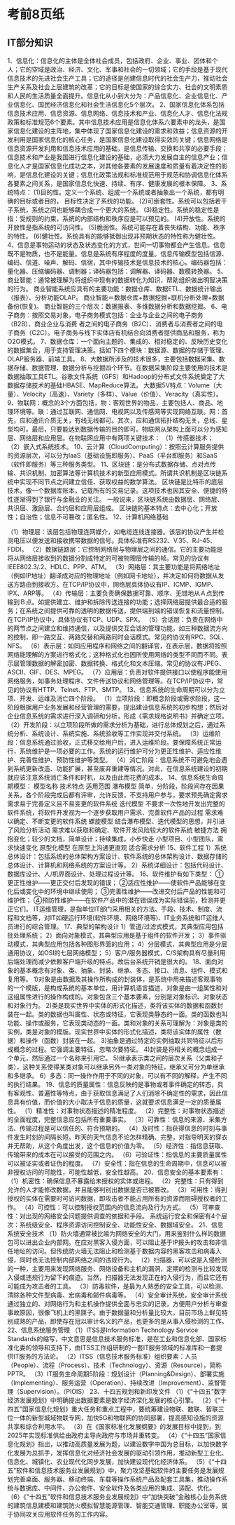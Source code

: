 # 考前8页纸

## IT部分知识
1、信息化：信息化的主体是全体社会成员，包括政府、企业、事业、团体和个人；它的空域是政治、经济、文化、军事和社会的一切领域；它的手段是基于现代信息技术的先进社会生产工具；它的途径是创建信息时代的社会生产力，推动社会生产关系及社会上层建筑的改革；它的目标是使国家的综合实力、社会的文明素质和人民的生活质量全面提升。信息化从小到大分为：产品信息化、企业信息化、产业信息化、国民经济信息化和社会生活信息化5个层次。
2、国家信息化体系包括信息技术应用、信息资源、信息网络、信息技术和产业、信息化人才、信息化法规政策和标准规范6个要素。其中信息技术应用是信息化体系六要素中的龙头，是国家信息化建设的主阵地，集中体现了国家信息化建设的需求和效益；信息资源的开发利用是国家信息化的核心任务，是国家信息化建设取得实效的关键；信息网络是信息资源开发利用和信息技术应用的基础，是信息传输、交换和共享的必要手段；信息技术和产业是我国进行信息化建设的基础，必须大力发展自主的信息产业；信息化人才是国家信息化成功之本，对其他各要素的发展速度和质量有着决定性的影响，是信息化建设的关键；信息化政策法规和标准规范用于规范和协调信息化体系各要素之间关系，是国家信息化快速、持续、有序、健康发展的根本保障。
3、系统特点：
(1)目的性。定义一个系统、组成一个系统或者抽象出一个系统，都有明确的目标或者目的，
目标性决定了系统的功能。
(2)可嵌套性。系统可以包括若干子系统，系统之间也能够耦合成一个更大的系统。
(3)稳定性。系统的稳定性是指：受规则的约束，系统的内部结构和秩序应是可以预见的。
(4)开放性。系统的开放性是指系统的可访问性。
(5)脆弱性。系统可能存在着丧失结构、功能、秩序的特性。
(6)健壮性。系统具有的能够抵御出现非预期状态的特性称为健壮性。
4、信息是事物运动的状态及状态变化的方式，世间一切事物都会产生信息。信息既不是物质，也不是能量。信息是系统有序程度的度量。信息传输模型包括信源、编码、信道、噪声、解码、信宿，其中传输技术是信息技术的核心。编码器包括：量化器、压缩编码器、调制器；译码器包括：调解器、译码器、数模转换器。
5、商业智能：通常被理解为将组织中现有的数据转化为知识，帮助组织做出明智决策的行为。
商业智能系统应具有的主要功能：数据仓库、数据ETL、数据统计输出（报表）、分析功能OLAP。
商业智能＝数据仓库+数据挖掘+联机分析处理+数据备份(恢复)。
商业智能的三个层次：数据报表、多维数据分析和数据挖掘。
6、电子商务：按照交易对象，电子商务模式包括：企业与企业之间的电子商务（B2B）、商业企业与消费
者之间的电子商务（B2C）、消费者与消费者之间的电子商务（C2C）。电子商务与线下实体店有机结合向消费者提供商品和服务，称为O2O模式。
7、数据仓库：一个面向主题的、集成的、相对稳定的、反映历史变化的数据集合，用于支持管理决策。括如下四个模块：数据源、数据的存储于管理、OLAP服务器、前端工具。
8、大数据所涉及的技术很多，主要包括数据采集、数据存储、数据管理、数据分析与挖掘四个环节。在数据采集阶段主要使用的技术是数据抽取工具ETL。谷歌文件系统（GFS）和Hadoop的分布式文件系统奠定了大数据存储技术的基础HBASE、MapReduce算法。
大数据5V特点：Volume（大量）、Velocity（高速）、Variety（多样）、Value（价值）、Veracity（真实性）。
9、物联网：概念的3个方面包括，物：客观世界的物品，主要包括人、商品、地理环境等。联：通过互联网、通信网、电视网以及传感网等实现网络互联。网：首先，应和通讯介质无关，有线无线都可。其次，应和通信拓扑结构无关，总线、星型均可。最后，只要能达到数据传输的目的即可。物联网从架构上面可以分为感知层、网络层和应用层。在物联网应用中有两项关键技术：
（1）传感器技术；
（2）嵌入式系统技术。
10、云计算（CloudComputing）：按照云计算服务提供的资源层次，可以分为laaS（基础设施即服务）、PaaS（平台即服务）和SaaS（软件即服务）等三种服务类型。
11、区块链：是分布式数据存储、点对点传输、共识机制、加密算法等计算机技术的新型应用模式。所谓共识机制是区块链系统中实现不同节点之间建立信任、获取权益的数学算法。
区块链是比特币的底层技术，像一个数据库账本，记载所有的交易记录。这项技术也因其安全、便捷的特性逐渐得到了银行与金融业的关注。
一般说来，区块链系统由数据层、网络层、共识层、激励层、合约层和应用层组成。
区块链的基本特点：去中心化；开放性；自治性；信息不可篡改；匿名性。
12、计算机网络基础

（1）物理层：该层包括物理连网媒介，如电缆连线连接器。该层的协议产生并检测电压以便发送和接收携带数据的信号。具体标准有RS232、V.35、RJ-45、FDDI。
（2）数据链路层：它控制网络层与物理层之间的通信。它的主要功能是将从网络层接收到的数据分割成特定的可被物理层传输的帧。常见的协议有IEEE802.3/.2、HDLC、PPP、ATM。
（3）网络层：其主要功能是将网络地址（例如IP地址）翻译成对应的物理地址（例如网卡地址），并决定如何将数据从发送方路由到接收方。在TCP/IP协议中，网络层具体协议有IP、ICMP、IGMP、IPX、ARP等。
（4）传输层：主要负责确保数据可靠、顺序、无错地从Ａ点到传输到Ｂ点。如提供建立、维护和拆除传送连接的功能；选择网络层提供最合适的服务；在系统之间提供可靠的透明的数据传送，提供端到端的错误恢复和流量控制。在TCP/IP协议中，具体协议有TCP、UDP、SPX。
（5）会话层：负责在网络中的两节点之间建立和维持通信，以及提供交互会话的管理功能，如三种数据流方向的控制，即一路交互、两路交替和两路同时会话模式。常见的协议有RPC、SQL、NFS。
（6）表示层：如同应用程序和网络之间的翻译官，在表示层，数据将按照网络能理解的方案进行格式化；这种格式化也因所使用网络的类型不同而不同。表示层管理数据的解密加密、数据转换、格式化和文本压缩。常见的协议有JPEG、ASCII、GIF、DES、MPEG。
（7）应用层：负责对软件提供接口以使程序能使用网络服务，如事务处理程序、文件传送协议和网络管理等。在TCP/IP协议中，常见的协议有HTTP、Telnet、FTP、SMTP。
13、信息系统的生命周期可以分为立项、开发、运维及消亡四个阶段。
（1）立项阶段：即概念阶段或需求阶段，这一阶段根据用户业务发展和经营管理的需要，提出建设信息系统的初步构想；然后对企业信息系统的需求进行深入调研和分析，形成《需求规格说明书》并确定立项。
（2）开发阶段：以立项阶段所做的需求分析为基础，进行总体规划之后，通过系统分析、系统设计、系统实施、系统验收等工作实现并交付系统。
（3）运维阶段：信息系统通过验收，正式移交给用户后，进入运维阶段。要保障系统正常运行，系统维护是一项必要的工作。系统的运行维护可分为更正性维护、适应性维护、完善性维护、预防性维护等类型。
（4）消亡阶段：信息系统不可避免地会遇到系统更新改造、功能扩展，甚至废弃重建等情况。对此，在信息系统建设的初期就应该注意系统消亡条件和时机，以及由此而花费的成本。
14、信息系统生命周期模型：
模型名称 技术特点 适用范围
瀑布模型 简单，分阶段，阶段间存在因果关系，各个阶段完成后都有评审，允许反馈，不支持用户参与，要求预先确定需求 需求易于完善定义且不易变更的软件系统
迭代模型 不要求一次性地开发出完整的软件系统，将软件开发视为一个逐步获取用户需求、完善软件产品的过程 需求难以确定、不断变更的软件系统
螺旋模型 结合瀑布模型、迭代模型的思想，并引进了风险分析活动 需求难以获取和确定、软件开发风险较大的软件系统
敏捷方法 拥抱变化；较少的文档，简单设计；持续集成，小步快走 小型项目、小型团队，需求快速变化
原型化模型 在原型上沟通更直观 适合需求分析
15、软件工程
1）系统总体设计：包括系统的总体架构方案设计、软件系统的总体架构设计、数据存储的总体设计、计算机和网络系统的方案设计等。
2）系统详细设计：包括代码设计、数据库设计、人/机界面设计、处理过程设计等。
16、软件维护有如下类型：
①更正性维护——更正交付后发现的错误；
②适应性维护——使软件产品能够在变化后或变化中的环境中继续使用；
③完善性维护——改进交付后产品的性能和可维护性；
④预防性维护——在软件产品中的潜在错误成为实际错误前，检测并更正它们。
IT运维管理，是指单位IT部门采用相关的方法、手段、技术、制度、流程和文档等，对IT如硬运行环境(软件环境、网络环境等)、IT业务系统和IT运维人员进行的综合管理。
17、典型的架构设计
1）管道/过滤式模式，其典型应用包括批处理系统；
2）面向对象模式，其典型应用是基于组件的软件开发；
3）事件驱动模式，其典型应用包括各种图形界面的应用；
4）分层模式，其典型应用是分层通用协议，如OSI的七层网络模型；
5）客户/服务器模式，C/S架构具有尽量利用后端处理而减少依赖客户端升级的特点。故后台系统开销是很大的。
18、面向对象的基本概念有对象、类、抽象、封装、继承、多态、接口、消息、组件、模式和复用等。
1)对象是由数据及其操作所构成的封装体，是系统中用来描述客观事物的一个模版，是构成系统的基本单位，用计算机语言描述，对象是由一组属性和对这组属性进行的操作构成的。对象包含三个基本要素，分别是对象标识、对象状态和对象行为。
2)类是现实世界中实体的形式化描述，类将该实体的数据和函数封装在一起。类的数据也叫属性、状态或特征，它表现类静态的一面。类的函数也叫功能、操作或服务，它表现类动态的一面。类和对象的关系可理解为：对象是类的实例，类是对象的模版。现实世界中实体的形式化描述，类将该实体的属性（数据）和操作（函数）封装在一起。
3)抽象是通过特定的实例抽取共同特征以后形成概念的过程。它强调主要特征，忽略次要特征。
4)封装是将相关的概念组成一个单元，然后通过一个名称来引用它。
5)继承表示类之间的层次关系（父类和子类），这种关系使得某类对象可以继承另外一类对象的特征，继承又可分为单继承和多继承。
6）多态：同一操作作用于不同的对象，可以有不同的解释，产生不同的执行结果。
19、信息的质量属性：信息反映的是事物或者事件确定的转态，具有客观性、普遍性等特点，由于获取信息满足了人们消除不确定性的需求，因此信息具有价值，而价值的大小取决于信息的质量，这就要求信息满足一定的质量属性。
（1）精准性：对事物状态描述的精准程度。
（2）完整性：对事物状态描述的全面程度，完整信息应包括所有重要事实。
（3）可靠性：信息的来源、采集方法、传输过程是可以信任的、符合预期的。
（4）及时性：指获得信息的时刻与事件发生时刻的间隔长短。昨天的天气信息不论怎样精确、完整，对指导明天的穿衣并无帮助，从这个角度出发，这个信息的价值为零。
（5）经济性：指信息获取、传输带来的成本在可以接受的范围之内。
（6）可验证性：指信息的主要质量属性可以被证实或者证伪的程度。
（7）安全性：指在信息的生命周期中，信息可以被非授权访问的可能性，可能性越低，安全性越高。
20、信息安全的基本要素有：
（1）机密性：确保信息不暴露给未授权的实体或进程。
（2）完整性：只有得到允许的人才能修改数据，并且能够判别出数据是否已被篡改。
（3）可用性：得到授权的实体在需要时可访问数据，即攻击者不能占用所有的资源而阻碍授权者的工作。
（4）可控性：可以控制授权范围内的信息流向及行为方式。
（5）可审查性：对出现的网络安全问题提供调查的依据和手段。
系统运行安全和保密有4个层次：系统级安全、程序资源访问控制安全、功能性安全、数据域安全。
21、信息系统安全技术
（1）防火墙通常被比喻为网络安全的大门，用来鉴别什么样的数据包可以进出企业内部网。在应对黑客入侵方面，可以阻止基于IP报头的攻击和非信任地址的访问。但传统防火墙无法阻止和检测基于数据内容的黑客攻击和病毒入侵，同时也无法控制内部网络之间的违规行为。
（2）扫描器，可以说是入侵检测的一种，主要用来发现网络服务、网络设备和主机的漏洞，定期的检测与比较发现入侵或违规行为留下的痕迹。当然，扫描器无法发现正在的入侵行为，而且它还有可能成为攻击者的工具。
（3）防毒软件，是最为人熟悉的安全工具，可以检测、清除各种文件型病毒、宏病毒和邮件病毒等。
（4）安全审计系统，安全审计系统通过独立的、对网络行为和主机操作提供全面与忠实的记录，方便用户分析与审查事故原因，很像飞机上的黑匣子。由于数据量和分析量比较大，目前市场上鲜见特别成熟的产品，即使存在冠以审计名义的产品，也更多的是从事入侵检测的工作。
22、信息系统服务管理
（1）ITSS是Information Technology Service Standards的缩写，中文意思是信息技术服务标准，是在工业和信息化部、国家标准化委的领导和支持下，由ITSS工作组研制的一套IT服务领域的标准库和一套提供IT服务的方法论。
（2）ITSS（信息技术服务标准）组织要素：人员（People）、流程（Process）、技术（Technology）、资源（Resource），简称PPTR。
（3）IT服务生命周期5阶段：规划设计（Planning&Design）、部署实施（Implementing）、服务运营（Operation）、持续改进（Improvement）、监督管理（Supervision）。（PIOIS）
23、十四五规划和新印发文件
（1）《“十四五”数字经济发展规划》中明确提出数据要素是数字经济深化发展的核心引擎。
（2）《“十四五”国家信息化规划》重大任务和重点工程中，要统筹建设物联、数联、智联三位一体的新型城域物联专网，加快5G和物联网的协同部署，提高感知设施的资源共享和综合利用水平。
（3）在《国家标准化发展纲要》的发展目标中提到，到2025年实现标准供给由政府主导向政府与市场并重转变。
（4）《“十四五”国家信息化规划》指出，以推动高质量发展为题，以建设数字中国为总目标，以加快数字化发展为总抓手，发挥信息化对经济社会发展的驱动引领作用，推动新型工业化、信息化、城镇化、农业现代化同步发展，加快建设现代化经济体系。
（5）《“十四五”软件和信息技术服务业发展规划》中，聚力攻坚基础软件的主要任务是发展规划完善桌面、服务器、移动终端、车载等操作系统产品及配套工具集，推动操作系统与数据库、中间件、办公套件、安全软件及各类应用的集成、适配、优化。
（6）《“十四五”软件和信息技术服务业发展规划》中“加快突破”金融核心业务系统的建筑信息建模和建筑防火模拟智慧能源管理、智能交通管理、职能办公室等，属于协同攻关应用软件任务的工作内容。
